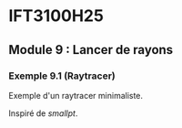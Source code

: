 # IFT3100H25

## Module 9 : Lancer de rayons

### Exemple 9.1 (Raytracer)

Exemple d'un raytracer minimaliste.

Inspiré de *smallpt*.
